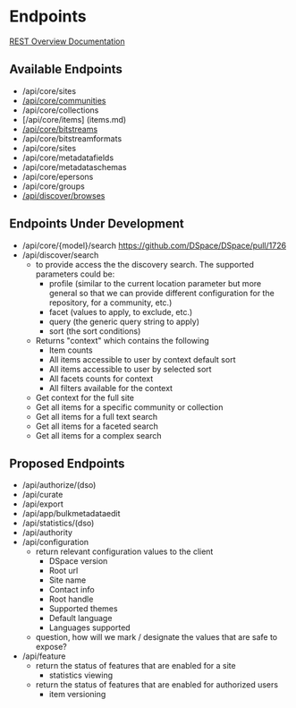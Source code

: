 # Endpoints
[REST Overview Documentation](README.md)

## Available Endpoints
* /api/core/sites
* [/api/core/communities](communities.md)
* /api/core/collections
* [/api/core/items] (items.md)
* [/api/core/bitstreams](bitstreams.md)
* /api/core/bitstreamformats
* /api/core/sites
* /api/core/metadatafields
* /api/core/metadataschemas
* /api/core/epersons
* /api/core/groups
* [/api/discover/browses](browses.md)

## Endpoints Under Development
* /api/core/{model}/search <https://github.com/DSpace/DSpace/pull/1726>
* /api/discover/search
    * to provide access the the discovery search. The supported parameters could be:
        * profile (similar to the current location parameter but more general so that we can provide different configuration for the repository, for a community, etc.)
        * facet (values to apply, to exclude, etc.)
        * query (the generic query string to apply)
        * sort (the sort conditions)
    * Returns "context" which contains the following
        * Item counts
        * All items accessible to user by context default sort
        * All items accessible to user by selected sort
        * All facets counts for context
        * All filters available for the context
    * Get context for the full site
    * Get all items for a specific community or collection
    * Get all items for a full text search
    * Get all items for a faceted search
    * Get all items for a complex search
 
## Proposed Endpoints
* /api/authorize/(dso)
* /api/curate
* /api/export
* /api/app/bulkmetadataedit
* /api/statistics/(dso)
* /api/authority
* /api/configuration
  * return relevant configuration values to the client
    * DSpace version
    * Root url
    * Site name
    * Contact info
    * Root handle
    * Supported themes
    * Default language
    * Languages supported
  * question, how will we mark / designate the values that are safe to expose?
* /api/feature
  * return the status of features that are enabled for a site
    * statistics viewing
  * return the status of features that are enabled for authorized users
    * item versioning

